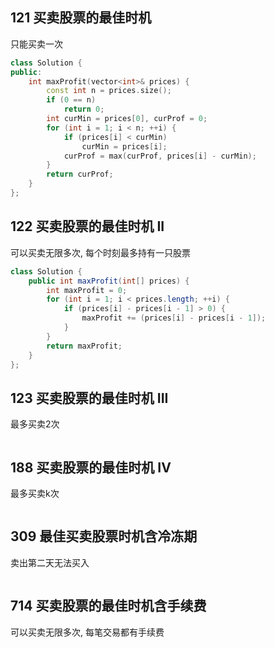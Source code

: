 ## 121 买卖股票的最佳时机
只能买卖一次
```cpp
class Solution {
public:
    int maxProfit(vector<int>& prices) {
        const int n = prices.size();
        if (0 == n)
            return 0;
        int curMin = prices[0], curProf = 0;
        for (int i = 1; i < n; ++i) {
            if (prices[i] < curMin)
                curMin = prices[i];
            curProf = max(curProf, prices[i] - curMin);
        }
        return curProf;
    }
};
```

## 122 买卖股票的最佳时机 II
可以买卖无限多次, 每个时刻最多持有一只股票
```java
class Solution {
    public int maxProfit(int[] prices) {
        int maxProfit = 0;
        for (int i = 1; i < prices.length; ++i) {
            if (prices[i] - prices[i - 1] > 0) {
                maxProfit += (prices[i] - prices[i - 1]);
            }
        }
        return maxProfit;
    }
};
```

## 123 买卖股票的最佳时机 III
最多买卖2次
```cpp

```

## 188 买卖股票的最佳时机 IV
最多买卖k次
```cpp
```

## 309 最佳买卖股票时机含冷冻期
卖出第二天无法买入
```cpp
```

## 714 买卖股票的最佳时机含手续费
可以买卖无限多次, 每笔交易都有手续费
```cpp

```
